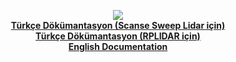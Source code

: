 <p align="center">
  <img src="images/racecar_.jpg" /> <br>
  <b><a href="Dokümantasyon_sweep.md">Türkçe Dökümantasyon (Scanse Sweep Lidar için)</a></b><br>
  <b><a href="Dokümantasyon_rplidar.md">Türkçe Dökümantasyon (RPLIDAR için)</a></b><br>
  <b><a href="Documentation.md">English Documentation</a></b>
</p>

